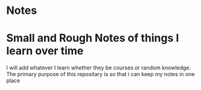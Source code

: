 # Notes
<h1>Small and Rough Notes of things I learn over time</h1>
<div>
I will add whatever I learn whether they be courses or random knowledge.
The primary purpose of this repositary is so that i can keep my notes in one place
</div>
